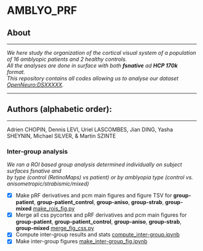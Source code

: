 # AMBLYO_PRF
## About
---
*We here study the organization of the cortical visual system of a population of 16 amblyopic patients and 2 healthy controls.</br>*
*All the analyses are done in surface with both **fsnative** ad **HCP 170k** format.</br>*
*This repository contains all codes allowing us to analyse our dataset [OpenNeuro:DSXXXXX](https://openneuro.org/datasets/dsXXXX).</br>*

---
## Authors (alphabetic order): 
---
Adrien CHOPIN, Dennis LEVI, Uriel LASCOMBES, Jian DING, Yasha SHEYNIN, Michael SILVER, & Martin SZINTE

### Inter-group analysis
*We ran a ROI based group analysis determined individually on subject surfaces fsnative and </br>*
*by type (control (RetinoMaps) vs patient) or by amblyopia type (control vs. anisometropic/strabismic/mixed)</br>*

- [x] Make pRF derivatives and pcm main figures and figure TSV for **group-patient**, **group-patient_control**, **group-aniso**, **group-strab**, **group-mixed** [make_rois_fig.py](analysis_code/postproc/prf/postfit/make_rois_fig.py)
- [x] Merge all css pycortex and pRF derivatives and pcm main figures for **group-patient**, **group-patient_control**, **group-aniso**, **group-strab**, **group-mixed**  [merge_fig_css.py](analysis_code/intergroup/merge_fig_css.py)
- [x] Compute inter-group results and stats [compute_inter-group.ipynb](analysis_code/inter-group/compute_inter-group.ipynb)
- [x] Make inter-group figures [make_inter-group_fig.ipynb](analysis_code/inter-group/make_inter-group_fig.ipynb)